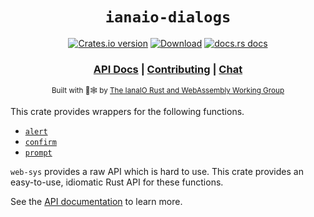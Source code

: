 <div align="center">

  <h1><code>ianaio-dialogs</code></h1>

  <p>
    <a href="https://crates.io/crates/ianaio-dialogs"><img src="https://img.shields.io/crates/v/ianaio-dialogs.svg?style=flat-square" alt="Crates.io version" /></a>
    <a href="https://crates.io/crates/ianaio-dialogs"><img src="https://img.shields.io/crates/d/ianaio-dialogs.svg?style=flat-square" alt="Download" /></a>
    <a href="https://docs.rs/ianaio-dialogs"><img src="https://img.shields.io/badge/docs-latest-blue.svg?style=flat-square" alt="docs.rs docs" /></a>
  </p>

  <h3>
    <a href="https://docs.rs/ianaio-dialogs">API Docs</a>
    <span> | </span>
    <a href="https://github.com/ianaio/dialogs/blob/main/CONTRIBUTING.md">Contributing</a>
    <span> | </span>
    <a href="https://discord.com/channels/1247475712001314857/1247475712001314860">Chat</a>
  </h3>

  <sub>Built with 🦀🕸 by <a href="https://rustwasm.github.io/">The IanaIO Rust and WebAssembly Working Group</a></sub>
</div>

This crate provides wrappers for the following functions.
- [`alert`](https://developer.mozilla.org/en-US/docs/Web/API/Window/alert)
- [`confirm`](https://developer.mozilla.org/en-US/docs/Web/API/Window/confirm)
- [`prompt`](https://developer.mozilla.org/en-US/docs/Web/API/Window/prompt)

`web-sys` provides a raw API which is hard to use. This crate provides an easy-to-use,
idiomatic Rust API for these functions.

See the [API documentation](https://docs.rs/ianaio-dialogs) to learn more.
